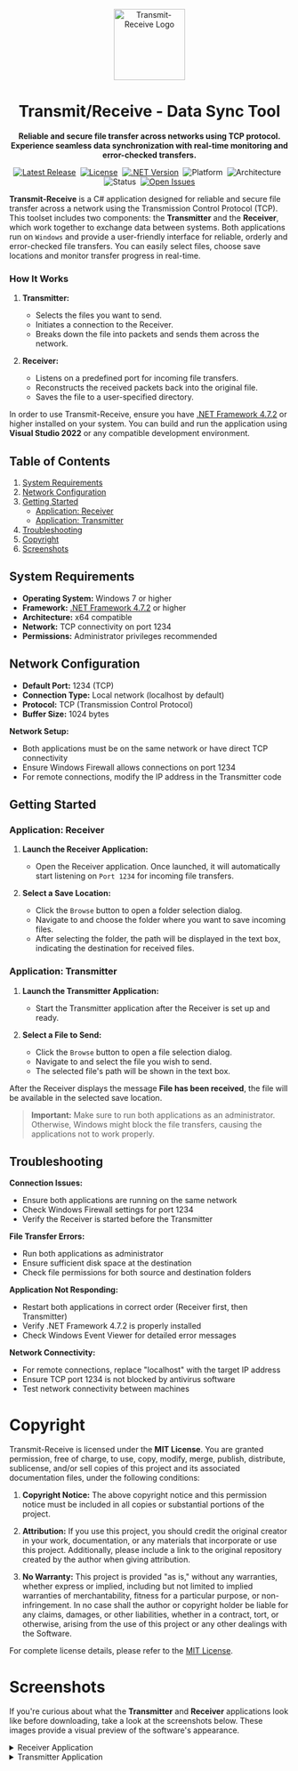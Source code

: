<p align="center">
  <img src="https://github.com/BerndHagen/Transmit-Receive/blob/main/img/v1.0.1-receiver-logo.png" alt="Transmit-Receive Logo" width="128" />
</p>
<h1 align="center">Transmit/Receive - Data Sync Tool</h1>
<p align="center">
  <b>Reliable and secure file transfer across networks using TCP protocol.</b><br>
  <b>Experience seamless data synchronization with real-time monitoring and error-checked transfers.</b>
</p>
<p align="center">
  <a href="https://github.com/BerndHagen/Transmit-Receive/releases"><img src="https://img.shields.io/github/v/release/BerndHagen/Transmit-Receive?include_prereleases&style=flat-square&color=CD853F" alt="Latest Release"></a>&nbsp;&nbsp;<a href="https://github.com/BerndHagen/Transmit-Receive/blob/main/LICENSE"><img src="https://img.shields.io/badge/License-MIT-blue?style=flat-square" alt="License"></a>&nbsp;&nbsp;<a href="https://dotnet.microsoft.com/en-us/download/dotnet-framework/net472"><img src="https://img.shields.io/badge/.NET-4.7.2-512BD4?style=flat-square" alt=".NET Version"></a>&nbsp;&nbsp;<img src="https://img.shields.io/badge/Platform-Windows-0078D6?style=flat-square" alt="Platform">&nbsp;&nbsp;<img src="https://img.shields.io/badge/Architecture-x64-lightgrey?style=flat-square" alt="Architecture">&nbsp;&nbsp;<img src="https://img.shields.io/badge/Status-Active-brightgreen?style=flat-square" alt="Status">&nbsp;&nbsp;<a href="https://github.com/BerndHagen/Transmit-Receive/issues"><img src="https://img.shields.io/badge/Issues-0_open-orange?style=flat-square" alt="Open Issues"></a>
</p>

**Transmit-Receive** is a C# application designed for reliable and secure file transfer across a network using the Transmission Control Protocol (TCP). This toolset includes two components: the **Transmitter** and the **Receiver**, which work together to exchange data between systems. Both applications run on `Windows` and provide a user-friendly interface for reliable, orderly and error-checked file transfers. You can easily select files, choose save locations and monitor transfer progress in real-time.

### How It Works

1. **Transmitter:**
   - Selects the files you want to send.
   - Initiates a connection to the Receiver.
   - Breaks down the file into packets and sends them across the network.

2. **Receiver:**
   - Listens on a predefined port for incoming file transfers.
   - Reconstructs the received packets back into the original file.
   - Saves the file to a user-specified directory.

In order to use Transmit-Receive, ensure you have [.NET Framework 4.7.2](https://dotnet.microsoft.com/download/dotnet-framework/net472) or higher installed on your system. You can build and run the application using **Visual Studio 2022** or any compatible development environment.

## Table of Contents

1. [System Requirements](#system-requirements)
2. [Network Configuration](#network-configuration)
3. [Getting Started](#getting-started)
    - [Application: Receiver](#application-receiver)
    - [Application: Transmitter](#application-transmitter)
4. [Troubleshooting](#troubleshooting)
5. [Copyright](#copyright)
6. [Screenshots](#screenshots)

## System Requirements

- **Operating System:** Windows 7 or higher
- **Framework:** [.NET Framework 4.7.2](https://dotnet.microsoft.com/en-us/download/dotnet-framework/net472) or higher
- **Architecture:** x64 compatible
- **Network:** TCP connectivity on port 1234
- **Permissions:** Administrator privileges recommended

## Network Configuration

- **Default Port:** 1234 (TCP)
- **Connection Type:** Local network (localhost by default)
- **Protocol:** TCP (Transmission Control Protocol)
- **Buffer Size:** 1024 bytes

**Network Setup:**
- Both applications must be on the same network or have direct TCP connectivity
- Ensure Windows Firewall allows connections on port 1234
- For remote connections, modify the IP address in the Transmitter code

## Getting Started

### Application: Receiver

1. **Launch the Receiver Application:**
   - Open the Receiver application. Once launched, it will automatically start listening on `Port 1234` for incoming file transfers.

2. **Select a Save Location:**
   - Click the `Browse` button to open a folder selection dialog.
   - Navigate to and choose the folder where you want to save incoming files.
   - After selecting the folder, the path will be displayed in the text box, indicating the destination for received files.

### Application: Transmitter

1. **Launch the Transmitter Application:**
   - Start the Transmitter application after the Receiver is set up and ready.

2. **Select a File to Send:**
   - Click the `Browse` button to open a file selection dialog.
   - Navigate to and select the file you wish to send.
   - The selected file's path will be shown in the text box.

After the Receiver displays the message **File has been received**, the file will be available in the selected save location.

> **Important:** Make sure to run both applications as an administrator. Otherwise, Windows might block the file transfers, causing the applications not to work properly.

## Troubleshooting

**Connection Issues:**
- Ensure both applications are running on the same network
- Check Windows Firewall settings for port 1234
- Verify the Receiver is started before the Transmitter

**File Transfer Errors:**
- Run both applications as administrator
- Ensure sufficient disk space at the destination
- Check file permissions for both source and destination folders

**Application Not Responding:**
- Restart both applications in correct order (Receiver first, then Transmitter)
- Verify .NET Framework 4.7.2 is properly installed
- Check Windows Event Viewer for detailed error messages

**Network Connectivity:**
- For remote connections, replace "localhost" with the target IP address
- Ensure TCP port 1234 is not blocked by antivirus software
- Test network connectivity between machines

# Copyright

Transmit-Receive is licensed under the **MIT License**. You are granted permission, free of charge, to use, copy, modify, merge, publish, distribute, sublicense, and/or sell copies of this project and its associated documentation files, under the following conditions:

1. **Copyright Notice:** The above copyright notice and this permission notice must be included in all copies or substantial portions of the project.

2. **Attribution:** If you use this project, you should credit the original creator in your work, documentation, or any materials that incorporate or use this project. Additionally, please include a link to the original repository created by the author when giving attribution.

3. **No Warranty:** This project is provided "as is," without any warranties, whether express or implied, including but not limited to implied warranties of merchantability, fitness for a particular purpose, or non-infringement. In no case shall the author or copyright holder be liable for any claims, damages, or other liabilities, whether in a contract, tort, or otherwise, arising from the use of this project or any other dealings with the Software.

For complete license details, please refer to the [MIT License](LICENSE).

# Screenshots
If you're curious about what the **Transmitter** and **Receiver** applications look like before downloading, take a look at the screenshots below. These images provide a visual preview of the software's appearance. 

<details>
  <summary>Receiver Application</summary>
</br>
  <img src="https://github.com/BerndHagen/Transmit-Receive/raw/main/img/v1.0.1-receiver.png" width="388px">
</details>

<details>
  <summary>Transmitter Application</summary>
</br>
  <img src="https://github.com/BerndHagen/Transmit-Receive/raw/main/img/v1.0.1-transmitter.png" width="388px">
</details>